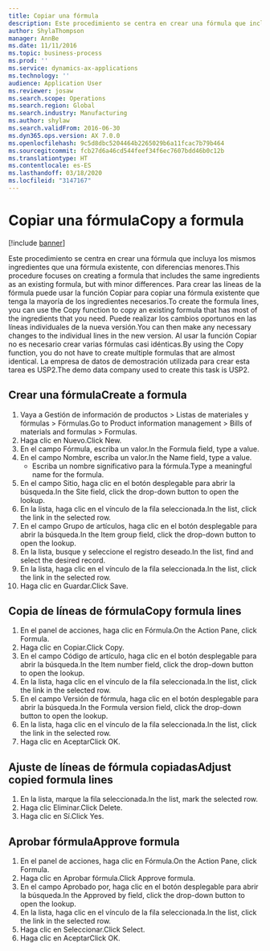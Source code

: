 ```yaml
---
title: Copiar una fórmula
description: Este procedimiento se centra en crear una fórmula que incluya los mismos ingredientes que una fórmula existente, con diferencias menores.
author: ShylaThompson
manager: AnnBe
ms.date: 11/11/2016
ms.topic: business-process
ms.prod: ''
ms.service: dynamics-ax-applications
ms.technology: ''
audience: Application User
ms.reviewer: josaw
ms.search.scope: Operations
ms.search.region: Global
ms.search.industry: Manufacturing
ms.author: shylaw
ms.search.validFrom: 2016-06-30
ms.dyn365.ops.version: AX 7.0.0
ms.openlocfilehash: 9c5d8dbc5204464b2265029b6a11fcac7b79b464
ms.sourcegitcommit: fcb27d6a46cd544feef34f6ec7607bdd46b0c12b
ms.translationtype: HT
ms.contentlocale: es-ES
ms.lasthandoff: 03/18/2020
ms.locfileid: "3147167"
---
```

# <a name="copy-a-formula"></a><span data-ttu-id="7a4ed-103">Copiar una fórmula</span><span class="sxs-lookup"><span data-stu-id="7a4ed-103">Copy a formula</span></span>

[!include [banner](../../includes/banner.md)]

<span data-ttu-id="7a4ed-104">Este procedimiento se centra en crear una fórmula que incluya los mismos ingredientes que una fórmula existente, con diferencias menores.</span><span class="sxs-lookup"><span data-stu-id="7a4ed-104">This procedure focuses on creating a formula that includes the same ingredients as an existing formula, but with minor differences.</span></span> <span data-ttu-id="7a4ed-105">Para crear las líneas de la fórmula puede usar la función Copiar para copiar una fórmula existente que tenga la mayoría de los ingredientes necesarios.</span><span class="sxs-lookup"><span data-stu-id="7a4ed-105">To create the formula lines, you can use the Copy function to copy an existing formula that has most of the ingredients that you need.</span></span> <span data-ttu-id="7a4ed-106">Puede realizar los cambios oportunos en las líneas individuales de la nueva versión.</span><span class="sxs-lookup"><span data-stu-id="7a4ed-106">You can then make any necessary changes to the individual lines in the new version.</span></span> <span data-ttu-id="7a4ed-107">Al usar la función Copiar no es necesario crear varias fórmulas casi idénticas.</span><span class="sxs-lookup"><span data-stu-id="7a4ed-107">By using the Copy function, you do not have to create multiple formulas that are almost identical.</span></span> <span data-ttu-id="7a4ed-108">La empresa de datos de demostración utilizada para crear esta tarea es USP2.</span><span class="sxs-lookup"><span data-stu-id="7a4ed-108">The demo data company used to create this task is USP2.</span></span>


## <a name="create-a-formula"></a><span data-ttu-id="7a4ed-109">Crear una fórmula</span><span class="sxs-lookup"><span data-stu-id="7a4ed-109">Create a formula</span></span>
1. <span data-ttu-id="7a4ed-110">Vaya a Gestión de información de productos > Listas de materiales y fórmulas > Fórmulas.</span><span class="sxs-lookup"><span data-stu-id="7a4ed-110">Go to Product information management > Bills of materials and formulas > Formulas.</span></span>
2. <span data-ttu-id="7a4ed-111">Haga clic en Nuevo.</span><span class="sxs-lookup"><span data-stu-id="7a4ed-111">Click New.</span></span>
3. <span data-ttu-id="7a4ed-112">En el campo Fórmula, escriba un valor.</span><span class="sxs-lookup"><span data-stu-id="7a4ed-112">In the Formula field, type a value.</span></span>
4. <span data-ttu-id="7a4ed-113">En el campo Nombre, escriba un valor.</span><span class="sxs-lookup"><span data-stu-id="7a4ed-113">In the Name field, type a value.</span></span>
    * <span data-ttu-id="7a4ed-114">Escriba un nombre significativo para la fórmula.</span><span class="sxs-lookup"><span data-stu-id="7a4ed-114">Type a meaningful name for the formula.</span></span>  
5. <span data-ttu-id="7a4ed-115">En el campo Sitio, haga clic en el botón desplegable para abrir la búsqueda.</span><span class="sxs-lookup"><span data-stu-id="7a4ed-115">In the Site field, click the drop-down button to open the lookup.</span></span>
6. <span data-ttu-id="7a4ed-116">En la lista, haga clic en el vínculo de la fila seleccionada.</span><span class="sxs-lookup"><span data-stu-id="7a4ed-116">In the list, click the link in the selected row.</span></span>
7. <span data-ttu-id="7a4ed-117">En el campo Grupo de artículos, haga clic en el botón desplegable para abrir la búsqueda.</span><span class="sxs-lookup"><span data-stu-id="7a4ed-117">In the Item group field, click the drop-down button to open the lookup.</span></span>
8. <span data-ttu-id="7a4ed-118">En la lista, busque y seleccione el registro deseado.</span><span class="sxs-lookup"><span data-stu-id="7a4ed-118">In the list, find and select the desired record.</span></span>
9. <span data-ttu-id="7a4ed-119">En la lista, haga clic en el vínculo de la fila seleccionada.</span><span class="sxs-lookup"><span data-stu-id="7a4ed-119">In the list, click the link in the selected row.</span></span>
10. <span data-ttu-id="7a4ed-120">Haga clic en Guardar.</span><span class="sxs-lookup"><span data-stu-id="7a4ed-120">Click Save.</span></span>

## <a name="copy-formula-lines"></a><span data-ttu-id="7a4ed-121">Copia de líneas de fórmula</span><span class="sxs-lookup"><span data-stu-id="7a4ed-121">Copy formula lines</span></span>
1. <span data-ttu-id="7a4ed-122">En el panel de acciones, haga clic en Fórmula.</span><span class="sxs-lookup"><span data-stu-id="7a4ed-122">On the Action Pane, click Formula.</span></span>
2. <span data-ttu-id="7a4ed-123">Haga clic en Copiar.</span><span class="sxs-lookup"><span data-stu-id="7a4ed-123">Click Copy.</span></span>
3. <span data-ttu-id="7a4ed-124">En el campo Código de artículo, haga clic en el botón desplegable para abrir la búsqueda.</span><span class="sxs-lookup"><span data-stu-id="7a4ed-124">In the Item number field, click the drop-down button to open the lookup.</span></span>
4. <span data-ttu-id="7a4ed-125">En la lista, haga clic en el vínculo de la fila seleccionada.</span><span class="sxs-lookup"><span data-stu-id="7a4ed-125">In the list, click the link in the selected row.</span></span>
5. <span data-ttu-id="7a4ed-126">En el campo Versión de fórmula, haga clic en el botón desplegable para abrir la búsqueda.</span><span class="sxs-lookup"><span data-stu-id="7a4ed-126">In the Formula version field, click the drop-down button to open the lookup.</span></span>
6. <span data-ttu-id="7a4ed-127">En la lista, haga clic en el vínculo de la fila seleccionada.</span><span class="sxs-lookup"><span data-stu-id="7a4ed-127">In the list, click the link in the selected row.</span></span>
7. <span data-ttu-id="7a4ed-128">Haga clic en Aceptar</span><span class="sxs-lookup"><span data-stu-id="7a4ed-128">Click OK.</span></span>

## <a name="adjust-copied-formula-lines"></a><span data-ttu-id="7a4ed-129">Ajuste de líneas de fórmula copiadas</span><span class="sxs-lookup"><span data-stu-id="7a4ed-129">Adjust copied formula lines</span></span>
1. <span data-ttu-id="7a4ed-130">En la lista, marque la fila seleccionada.</span><span class="sxs-lookup"><span data-stu-id="7a4ed-130">In the list, mark the selected row.</span></span>
2. <span data-ttu-id="7a4ed-131">Haga clic Eliminar.</span><span class="sxs-lookup"><span data-stu-id="7a4ed-131">Click Delete.</span></span>
3. <span data-ttu-id="7a4ed-132">Haga clic en Sí.</span><span class="sxs-lookup"><span data-stu-id="7a4ed-132">Click Yes.</span></span>

## <a name="approve-formula"></a><span data-ttu-id="7a4ed-133">Aprobar fórmula</span><span class="sxs-lookup"><span data-stu-id="7a4ed-133">Approve formula</span></span>
1. <span data-ttu-id="7a4ed-134">En el panel de acciones, haga clic en Fórmula.</span><span class="sxs-lookup"><span data-stu-id="7a4ed-134">On the Action Pane, click Formula.</span></span>
2. <span data-ttu-id="7a4ed-135">Haga clic en Aprobar fórmula.</span><span class="sxs-lookup"><span data-stu-id="7a4ed-135">Click Approve formula.</span></span>
3. <span data-ttu-id="7a4ed-136">En el campo Aprobado por, haga clic en el botón desplegable para abrir la búsqueda.</span><span class="sxs-lookup"><span data-stu-id="7a4ed-136">In the Approved by field, click the drop-down button to open the lookup.</span></span>
4. <span data-ttu-id="7a4ed-137">En la lista, haga clic en el vínculo de la fila seleccionada.</span><span class="sxs-lookup"><span data-stu-id="7a4ed-137">In the list, click the link in the selected row.</span></span>
5. <span data-ttu-id="7a4ed-138">Haga clic en Seleccionar.</span><span class="sxs-lookup"><span data-stu-id="7a4ed-138">Click Select.</span></span>
6. <span data-ttu-id="7a4ed-139">Haga clic en Aceptar</span><span class="sxs-lookup"><span data-stu-id="7a4ed-139">Click OK.</span></span>

